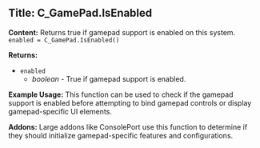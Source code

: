 ## Title: C_GamePad.IsEnabled

**Content:**
Returns true if gamepad support is enabled on this system.
`enabled = C_GamePad.IsEnabled()`

**Returns:**
- `enabled`
  - *boolean* - True if gamepad support is enabled.

**Example Usage:**
This function can be used to check if the gamepad support is enabled before attempting to bind gamepad controls or display gamepad-specific UI elements.

**Addons:**
Large addons like ConsolePort use this function to determine if they should initialize gamepad-specific features and configurations.